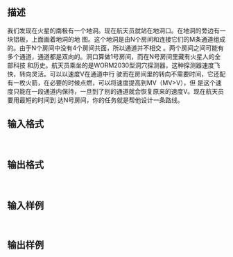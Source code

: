 ## 描述

我们发现在火星的南极有一个地洞。现在航天员就站在地洞口。在地洞的旁边有一块铝板，上面画着地洞的地 图。这个地洞是由N个房间和连接它们的M条通道组成的。由于N个房间中没有4个房间共面，所以通道并不相交 。两个房间之间可能有多个通道，通道都是双向的。洞口算做1号房间，而在N号房间里藏有火星人的全部科技 和历史。航天员乘坐的是WORM2030型洞穴探测器，这种探测器速度飞快，转向灵活。可以以速度V在通道中行 驶而在房间里的转向不需要时间，它还配有一枚火箭，在必要的时候点燃，可以将速度提高到MV（MV>V），但 是这个速度只能在一段通道内保持，一旦到了别的通道就会恢复原来的速度V。现在航天员要用最短的时间到 达N号房间，你的任务就是帮他设计一条路线。

## 输入格式

 

## 输出格式

 

## 输入样例

```plaintext
 
```

## 输出样例

```plaintext
 
```



 



 

